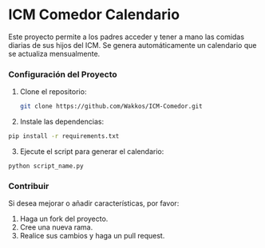 # ICM Comedor Calendario

Este proyecto permite a los padres acceder y tener a mano las comidas diarias de sus hijos del ICM. Se genera automáticamente un calendario que se actualiza mensualmente.


### Configuración del Proyecto

1. Clone el repositorio:
   ```bash
   git clone https://github.com/Wakkos/ICM-Comedor.git
   ```
2. Instale las dependencias:
  ```bash
  pip install -r requirements.txt
  ```
3. Ejecute el script para generar el calendario:
  ```
  python script_name.py
  ```


### Contribuir

Si desea mejorar o añadir características, por favor:

1. Haga un fork del proyecto.
2. Cree una nueva rama.
3. Realice sus cambios y haga un pull request.
